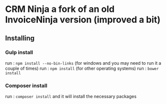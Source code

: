 # CRM Ninja a fork of an old InvoiceNinja version (improved a bit)

##  Installing

### Gulp install
run : `npm install --no-bin-links` (for windows and you may need to run it a couple of times)
run : `npm install` (for other operating systems)
run : `bower install`


### Composer install
run : `composer install` and it will install the necessary packages